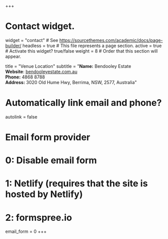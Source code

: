 +++
# Contact widget.
widget = "contact"  # See https://sourcethemes.com/academic/docs/page-builder/
headless = true  # This file represents a page section.
active = true  # Activate this widget? true/false
weight = 8  # Order that this section will appear.

title = "Venue Location"
subtitle = "**Name:** Bendooley Estate<br>**Website**: [bendooleyestate.com.au](https://bendooleyestate.com.au/wedding-spaces/)<br>**Phone:** 4868 8788<br>**Address:** 3020 Old Hume Hwy, Berrima, NSW, 2577, Australia"

# Automatically link email and phone?
autolink = false

# Email form provider
#   0: Disable email form
#   1: Netlify (requires that the site is hosted by Netlify)
#   2: formspree.io
email_form = 0
+++
